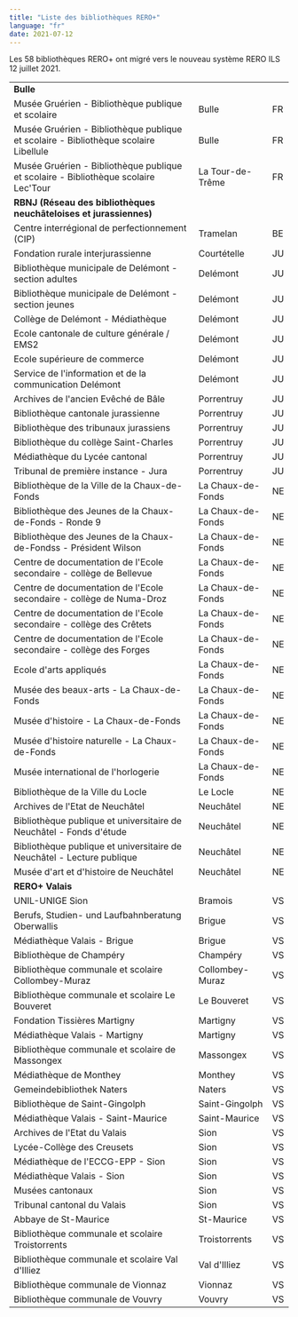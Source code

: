 ```yaml
---
title: "Liste des bibliothèques RERO+"
language: "fr"
date: 2021-07-12
---
```


Les 58 bibliothèques RERO+ ont migré vers le nouveau système RERO ILS 12 juillet 2021.

|  |  |  |
|-|-|-|
|**Bulle** | | |
| Musée Gruérien - Bibliothèque publique et scolaire | Bulle  | FR |
| Musée Gruérien - Bibliothèque publique et scolaire - Bibliothèque scolaire Libellule | Bulle  | FR |
| Musée Gruérien - Bibliothèque publique et scolaire - Bibliothèque scolaire Lec'Tour | La Tour-de-Trême | FR |
|**RBNJ (Réseau des bibliothèques neuchâteloises et jurassiennes)** | | |
| Centre interrégional de perfectionnement (CIP) | Tramelan | BE |
| Fondation rurale interjurassienne | Courtételle | JU |
| Bibliothèque municipale de Delémont - section adultes | Delémont | JU |
| Bibliothèque municipale de Delémont - section jeunes | Delémont | JU |
| Collège de Delémont - Médiathèque | Delémont | JU |
| Ecole cantonale de culture générale / EMS2 | Delémont | JU |
| Ecole supérieure de commerce | Delémont | JU |
| Service de l'information et de la communication Delémont | Delémont | JU |
| Archives de l'ancien Evêché de Bâle | Porrentruy | JU |
| Bibliothèque cantonale jurassienne | Porrentruy | JU |
| Bibliothèque des tribunaux jurassiens | Porrentruy | JU |
| Bibliothèque du collège Saint-Charles | Porrentruy | JU |
| Médiathèque du Lycée cantonal | Porrentruy | JU |
| Tribunal de première instance - Jura | Porrentruy | JU |
| Bibliothèque de la Ville de la Chaux-de-Fonds | La Chaux-de-Fonds | NE |
| Bibliothèque des Jeunes de la Chaux-de-Fonds - Ronde 9 | La Chaux-de-Fonds | NE |
| Bibliothèque des Jeunes de la Chaux-de-Fondss - Président Wilson | La Chaux-de-Fonds | NE |
| Centre de documentation de l'Ecole secondaire - collège de Bellevue | La Chaux-de-Fonds | NE |
| Centre de documentation de l'Ecole secondaire - collège de Numa-Droz | La Chaux-de-Fonds | NE |
| Centre de documentation de l'Ecole secondaire - collège des Crêtets | La Chaux-de-Fonds | NE |
| Centre de documentation de l'Ecole secondaire - collège des Forges | La Chaux-de-Fonds | NE |
| Ecole d'arts appliqués | La Chaux-de-Fonds | NE |
| Musée des beaux-arts - La Chaux-de-Fonds | La Chaux-de-Fonds | NE |
| Musée d'histoire - La Chaux-de-Fonds | La Chaux-de-Fonds | NE |
| Musée d'histoire naturelle - La Chaux-de-Fonds | La Chaux-de-Fonds | NE |
| Musée international de l'horlogerie | La Chaux-de-Fonds | NE |
| Bibliothèque de la Ville du Locle | Le Locle | NE |
| Archives de l'Etat de Neuchâtel | Neuchâtel | NE |
| Bibliothèque publique et universitaire de Neuchâtel - Fonds d'étude | Neuchâtel | NE |
| Bibliothèque publique et universitaire de Neuchâtel - Lecture publique | Neuchâtel | NE |
| Musée d'art et d'histoire de Neuchâtel | Neuchâtel | NE |
|**RERO+ Valais** | | |
| UNIL-UNIGE Sion | Bramois | VS |
| Berufs, Studien- und Laufbahnberatung Oberwallis | Brigue | VS |
| Médiathèque Valais - Brigue | Brigue | VS |
| Bibliothèque de Champéry | Champéry | VS |
| Bibliothèque communale et scolaire Collombey-Muraz | Collombey-Muraz | VS |
| Bibliothèque communale et scolaire Le Bouveret | Le Bouveret | VS |
| Fondation Tissières Martigny | Martigny | VS |
| Médiathèque Valais - Martigny | Martigny | VS |
| Bibliothèque communale et scolaire de Massongex | Massongex | VS |
| Médiathèque de Monthey | Monthey | VS |
| Gemeindebibliothek Naters | Naters | VS |
| Bibliothèque de Saint-Gingolph | Saint-Gingolph | VS |
| Médiathèque Valais - Saint-Maurice | Saint-Maurice | VS |
| Archives de l'Etat du Valais | Sion | VS |
| Lycée-Collège des Creusets | Sion | VS |
| Médiathèque de l'ECCG-EPP - Sion | Sion | VS |
| Médiathèque Valais - Sion | Sion | VS |
| Musées cantonaux | Sion | VS |
| Tribunal cantonal du Valais | Sion | VS |
| Abbaye de St-Maurice | St-Maurice | VS |
| Bibliothèque communale et scolaire Troistorrents | Troistorrents | VS |
| Bibliothèque communale et scolaire Val d'Illiez | Val d'Illiez | VS |
| Bibliothèque communale de Vionnaz | Vionnaz | VS |
| Bibliothèque communale de Vouvry | Vouvry | VS |

